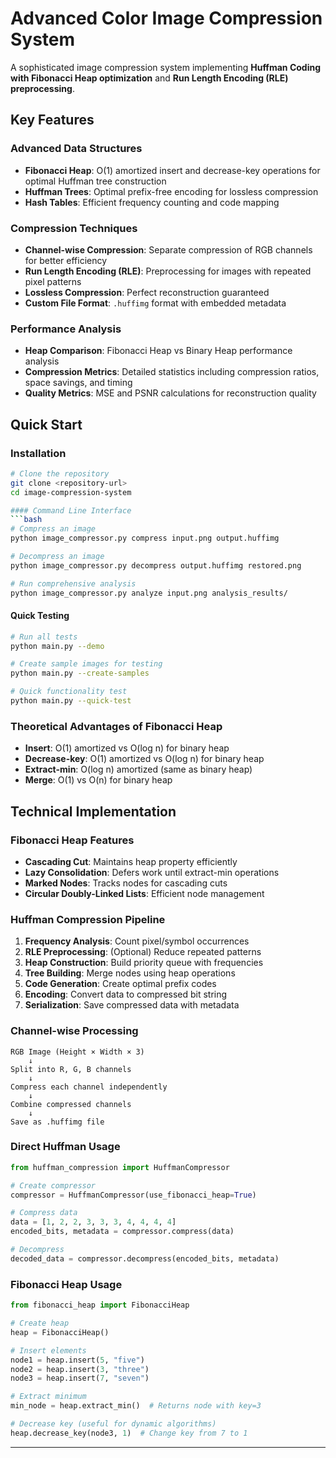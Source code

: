 # Advanced Color Image Compression System

A sophisticated image compression system implementing **Huffman Coding with Fibonacci Heap optimization** and **Run Length Encoding (RLE) preprocessing**. 

## Key Features

### Advanced Data Structures
- **Fibonacci Heap**: O(1) amortized insert and decrease-key operations for optimal Huffman tree construction
- **Huffman Trees**: Optimal prefix-free encoding for lossless compression
- **Hash Tables**: Efficient frequency counting and code mapping

### Compression Techniques
- **Channel-wise Compression**: Separate compression of RGB channels for better efficiency
- **Run Length Encoding (RLE)**: Preprocessing for images with repeated pixel patterns
- **Lossless Compression**: Perfect reconstruction guaranteed
- **Custom File Format**: `.huffimg` format with embedded metadata

### Performance Analysis
- **Heap Comparison**: Fibonacci Heap vs Binary Heap performance analysis
- **Compression Metrics**: Detailed statistics including compression ratios, space savings, and timing
- **Quality Metrics**: MSE and PSNR calculations for reconstruction quality


## Quick Start

### Installation
```bash
# Clone the repository
git clone <repository-url>
cd image-compression-system

#### Command Line Interface
```bash
# Compress an image
python image_compressor.py compress input.png output.huffimg

# Decompress an image
python image_compressor.py decompress output.huffimg restored.png

# Run comprehensive analysis
python image_compressor.py analyze input.png analysis_results/
```

#### Quick Testing
```bash
# Run all tests
python main.py --demo

# Create sample images for testing
python main.py --create-samples

# Quick functionality test
python main.py --quick-test
```


### Theoretical Advantages of Fibonacci Heap

- **Insert**: O(1) amortized vs O(log n) for binary heap
- **Decrease-key**: O(1) amortized vs O(log n) for binary heap
- **Extract-min**: O(log n) amortized (same as binary heap)
- **Merge**: O(1) vs O(n) for binary heap

## Technical Implementation

### Fibonacci Heap Features
- **Cascading Cut**: Maintains heap property efficiently
- **Lazy Consolidation**: Defers work until extract-min operations
- **Marked Nodes**: Tracks nodes for cascading cuts
- **Circular Doubly-Linked Lists**: Efficient node management

### Huffman Compression Pipeline
1. **Frequency Analysis**: Count pixel/symbol occurrences
2. **RLE Preprocessing**: (Optional) Reduce repeated patterns
3. **Heap Construction**: Build priority queue with frequencies
4. **Tree Building**: Merge nodes using heap operations
5. **Code Generation**: Create optimal prefix codes
6. **Encoding**: Convert data to compressed bit string
7. **Serialization**: Save compressed data with metadata

### Channel-wise Processing
```
RGB Image (Height × Width × 3)
    ↓
Split into R, G, B channels
    ↓
Compress each channel independently
    ↓
Combine compressed channels
    ↓
Save as .huffimg file
```


### Direct Huffman Usage
```python
from huffman_compression import HuffmanCompressor

# Create compressor
compressor = HuffmanCompressor(use_fibonacci_heap=True)

# Compress data
data = [1, 2, 2, 3, 3, 3, 4, 4, 4, 4]
encoded_bits, metadata = compressor.compress(data)

# Decompress
decoded_data = compressor.decompress(encoded_bits, metadata)
```

### Fibonacci Heap Usage
```python
from fibonacci_heap import FibonacciHeap

# Create heap
heap = FibonacciHeap()

# Insert elements
node1 = heap.insert(5, "five")
node2 = heap.insert(3, "three")
node3 = heap.insert(7, "seven")

# Extract minimum
min_node = heap.extract_min()  # Returns node with key=3

# Decrease key (useful for dynamic algorithms)
heap.decrease_key(node3, 1)  # Change key from 7 to 1
```

---

